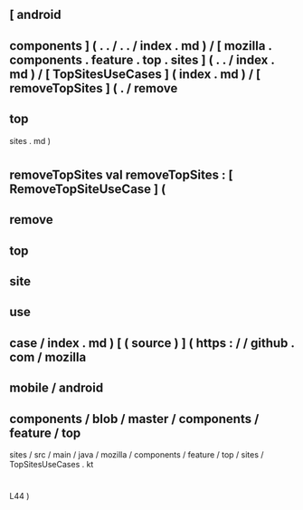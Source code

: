 [
android
-
components
]
(
.
.
/
.
.
/
index
.
md
)
/
[
mozilla
.
components
.
feature
.
top
.
sites
]
(
.
.
/
index
.
md
)
/
[
TopSitesUseCases
]
(
index
.
md
)
/
[
removeTopSites
]
(
.
/
remove
-
top
-
sites
.
md
)
#
removeTopSites
val
removeTopSites
:
[
RemoveTopSiteUseCase
]
(
-
remove
-
top
-
site
-
use
-
case
/
index
.
md
)
[
(
source
)
]
(
https
:
/
/
github
.
com
/
mozilla
-
mobile
/
android
-
components
/
blob
/
master
/
components
/
feature
/
top
-
sites
/
src
/
main
/
java
/
mozilla
/
components
/
feature
/
top
/
sites
/
TopSitesUseCases
.
kt
#
L44
)

